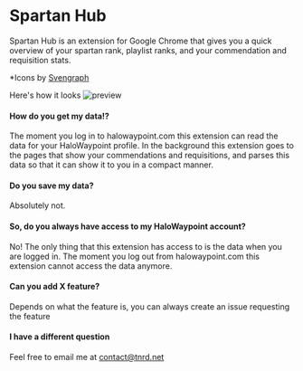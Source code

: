 # Spartan Hub
Spartan Hub is an extension for Google Chrome that gives you a quick overview of your spartan rank, playlist ranks, and your commendation and requisition stats.

*Icons by [Svengraph](http://svengraph.deviantart.com/)

Here's how it looks
![preview](http://i.imgur.com/7uTnk31.png)

#### How do you get my data!?
The moment you log in to halowaypoint.com this extension can read the data for your HaloWaypoint profile. In the background this extension goes to the pages that show your commendations and requisitions, and parses this data so that it can show it to you in a compact manner.

#### Do you save my data?
Absolutely not.

#### So, do you always have access to my HaloWaypoint account?
No! The only thing that this extension has access to is the data when you are logged in. The moment you log out from halowaypoint.com this extension cannot access the data anymore.

#### Can you add X feature?
Depends on what the feature is, you can always create an issue requesting the feature

#### I have a different question
Feel free to email me at contact@tnrd.net
